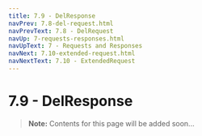 ```yaml
---
title: 7.9 - DelResponse
navPrev: 7.8-del-request.html
navPrevText: 7.8 - DelRequest
navUp: 7-requests-responses.html
navUpText: 7 - Requests and Responses
navNext: 7.10-extended-request.html
navNextText: 7.10 - ExtendedRequest
---
```


# 7.9 - DelResponse

>**Note:** Contents for this page will be added soon...